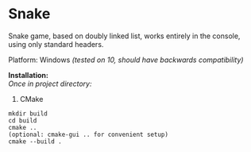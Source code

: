 # Snake

Snake game, based on doubly linked list, works entirely in the console, using only standard headers.

Platform: Windows *(tested on 10, should have backwards compatibility)*

**Installation:**\
*Once in project directory:*  
1. CMake

  ```
  mkdir build
  cd build
  cmake ..
  (optional: cmake-gui .. for convenient setup)
  cmake --build .
  ```
